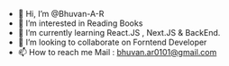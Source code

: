 - 👋 Hi, I’m @Bhuvan-A-R
- 👀 I’m interested in Reading Books
- 🌱 I’m currently learning React.JS , Next.JS & BackEnd.
- 💞️ I’m looking to collaborate on Forntend Developer
- 📫 How to reach me Mail : bhuvan.ar0101@gmail.com

<!---
Bhuvan-A-R/Bhuvan-A-R is a ✨ special ✨ repository because its `README.md` (this file) appears on your GitHub profile.
You can click the Preview link to take a look at your changes.
--->
